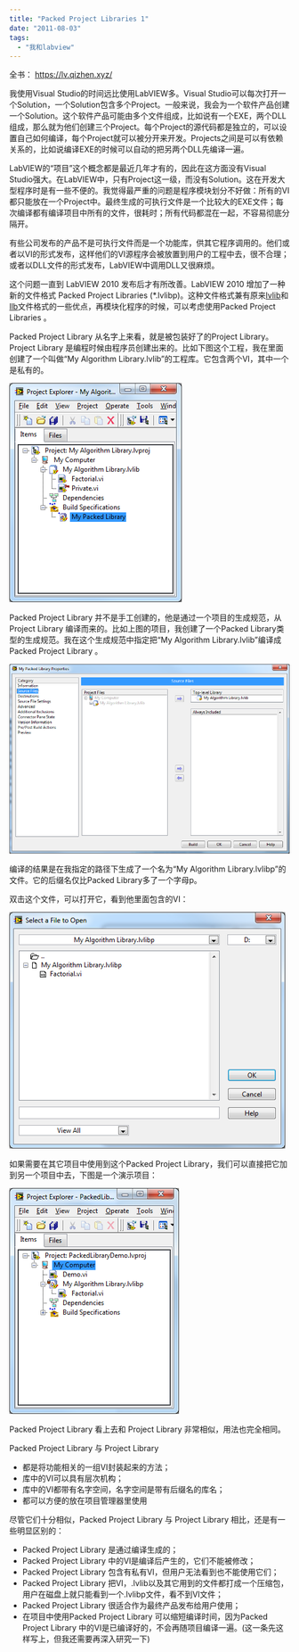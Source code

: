 ```yaml
---
title: "Packed Project Libraries 1"
date: "2011-08-03"
tags: 
  - "我和labview"
---
```


全书： https://lv.qizhen.xyz/

我使用Visual Studio的时间远比使用LabVIEW多。Visual Studio可以每次打开一个Solution，一个Solution包含多个Project。一般来说，我会为一个软件产品创建一个Solution。这个软件产品可能由多个文件组成，比如说有一个EXE，两个DLL组成，那么就为他们创建三个Project。每个Project的源代码都是独立的，可以设置自己如何编译，每个Project就可以被分开来开发。Projects之间是可以有依赖关系的，比如说编译EXE的时候可以自动的把另两个DLL先编译一遍。

LabVIEW的“项目”这个概念都是最近几年才有的，因此在这方面没有Visual Studio强大。在LabVIEW中，只有Project这一级，而没有Solution。这在开发大型程序时是有一些不便的。我觉得最严重的问题是程序模块划分不好做：所有的VI都只能放在一个Project中。最终生成的可执行文件是一个比较大的EXE文件；每次编译都有编译项目中所有的文件，很耗时；所有代码都混在一起，不容易彻底分隔开。

有些公司发布的产品不是可执行文件而是一个功能库，供其它程序调用的。他们或者以VI的形式发布，这样他们的VI源程序会被放置到用户的工程中去，很不合理；或者以DLL文件的形式发布，LabVIEW中调用DLL又很麻烦。

这个问题一直到 LabVIEW 2010 发布后才有所改善。LabVIEW 2010 增加了一种新的文件格式 Packed Project Libraries (\*.lvlibp)。这种文件格式兼有原来[lvlib](http://ruanqizhen.wordpress.com/2005/07/09/%E5%88%A9%E7%94%A8labview%E5%B7%A5%E7%A8%8B%E5%BA%93%E5%AE%9E%E7%8E%B0%E9%9D%A2%E5%90%91%E5%AF%B9%E8%B1%A1%E7%BC%96%E7%A8%8B/)和[llb](http://ruanqizhen.wordpress.com/2006/06/26/%E5%A6%82%E4%BD%95%E5%88%9B%E5%BB%BA%E5%92%8C%E4%BD%BF%E7%94%A8-labview-%E4%B8%AD%E7%9A%84-llb-%E6%96%87%E4%BB%B6/)文件格式的一些优点，再模块化程序的时候，可以考虑使用Packed Project Libraries 。

Packed Project Library 从名字上来看，就是被包装好了的Project Library。Project Library 是编程时候由程序员创建出来的。比如下图这个工程，我在里面创建了一个叫做“My Algorithm Library.lvlib”的工程库。它包含两个VI，其中一个是私有的。

![image](images/image3.png "image")

Packed Project Library 并不是手工创建的，他是通过一个项目的生成规范，从 Project Library 编译而来的。比如上图的项目，我创建了一个Packed Library类型的生成规范。我在这个生成规范中指定把“My Algorithm Library.lvlib”编译成Packed Project Library 。

![image](images/image4.png "image")

编译的结果是在我指定的路径下生成了一个名为“My Algorithm Library.lvlibp”的文件。它的后缀名仅比Packed Library多了一个字母p。

双击这个文件，可以打开它，看到他里面包含的VI：

![image](images/image5.png "image")

如果需要在其它项目中使用到这个Packed Project Library，我们可以直接把它加到另一个项目中去，下图是一个演示项目：

![image](images/image6.png "image")

Packed Project Library 看上去和 Project Library 非常相似，用法也完全相同。

Packed Project Library 与 Project Library

- 都是将功能相关的一组VI封装起来的方法；
- 库中的VI可以具有层次机构；
- 库中的VI都带有名字空间，名字空间是带有后缀名的库名；
- 都可以方便的放在项目管理器里使用

尽管它们十分相似，Packed Project Library 与 Project Library 相比，还是有一些明显区别的：

- Packed Project Library 是通过编译生成的；
- Packed Project Library 中的VI是编译后产生的，它们不能被修改；
- Packed Project Library 包含有私有VI，但用户无法看到也不能使用它们；
- Packed Project Library 把VI，.lvlib以及其它用到的文件都打成一个压缩包，用户在磁盘上就只能看到一个.lvlibp文件，看不到VI文件；
- Packed Project Library 很适合作为最终产品发布给用户使用；
- 在项目中使用Packed Project Library 可以缩短编译时间，因为Packed Project Library 中的VI是已编译好的，不会再随项目编译一遍。(这一条先这样写上，但我还需要再深入研究一下)

